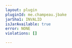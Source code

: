 ```yaml
---
layout: plugin
pluginId: me.champeau.jbake
jarSha1: INVALID
isJarAvailable: true
error: NONE
violations: []

---
```

